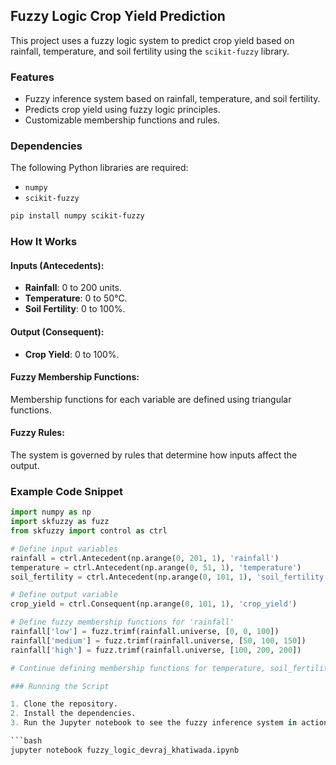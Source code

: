## Fuzzy Logic Crop Yield Prediction

This project uses a fuzzy logic system to predict crop yield based on rainfall, temperature, and soil fertility using the `scikit-fuzzy` library.

### Features
- Fuzzy inference system based on rainfall, temperature, and soil fertility.
- Predicts crop yield using fuzzy logic principles.
- Customizable membership functions and rules.

### Dependencies
The following Python libraries are required:

- `numpy`
- `scikit-fuzzy`

```bash
pip install numpy scikit-fuzzy
```
### How It Works

#### Inputs (Antecedents):
- **Rainfall**: 0 to 200 units.
- **Temperature**: 0 to 50°C.
- **Soil Fertility**: 0 to 100%.

#### Output (Consequent):
- **Crop Yield**: 0 to 100%.

#### Fuzzy Membership Functions:
Membership functions for each variable are defined using triangular functions.

#### Fuzzy Rules:
The system is governed by rules that determine how inputs affect the output.

### Example Code Snippet

```python
import numpy as np
import skfuzzy as fuzz
from skfuzzy import control as ctrl

# Define input variables
rainfall = ctrl.Antecedent(np.arange(0, 201, 1), 'rainfall')
temperature = ctrl.Antecedent(np.arange(0, 51, 1), 'temperature')
soil_fertility = ctrl.Antecedent(np.arange(0, 101, 1), 'soil_fertility')

# Define output variable
crop_yield = ctrl.Consequent(np.arange(0, 101, 1), 'crop_yield')

# Define fuzzy membership functions for 'rainfall'
rainfall['low'] = fuzz.trimf(rainfall.universe, [0, 0, 100])
rainfall['medium'] = fuzz.trimf(rainfall.universe, [50, 100, 150])
rainfall['high'] = fuzz.trimf(rainfall.universe, [100, 200, 200])

# Continue defining membership functions for temperature, soil_fertility, and crop_yield...

### Running the Script

1. Clone the repository.
2. Install the dependencies.
3. Run the Jupyter notebook to see the fuzzy inference system in action.

```bash
jupyter notebook fuzzy_logic_devraj_khatiwada.ipynb
```









